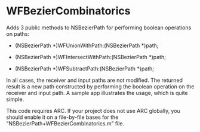 WFBezierCombinatorics
=====================

Adds 3 public methods to NSBezierPath for performing boolean operations on paths:

- (NSBezierPath *)WFUnionWithPath:(NSBezierPath *)path;

- (NSBezierPath *)WFIntersectWithPath:(NSBezierPath *)path;

- (NSBezierPath *)WFSubtractPath:(NSBezierPath *)path;

In all cases, the receiver and input paths are not modified. The returned result is a new path constructed by performing the boolean operation on the receiver and input path. A sample app illustrates the usage, which is quite simple.

This code requires ARC. If your project does not use ARC globally, you should enable it on a file-by-file bases for the “NSBezierPath+WFBezierCombinatorics.m” file.